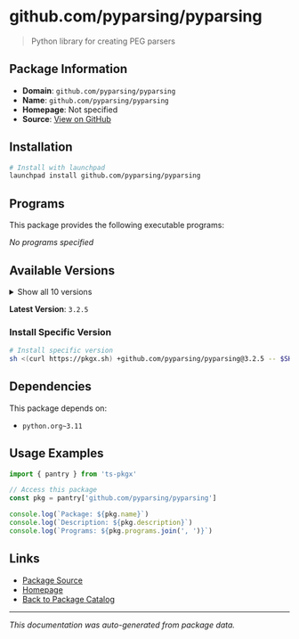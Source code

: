 # github.com/pyparsing/pyparsing

> Python library for creating PEG parsers

## Package Information

- **Domain**: `github.com/pyparsing/pyparsing`
- **Name**: `github.com/pyparsing/pyparsing`
- **Homepage**: Not specified
- **Source**: [View on GitHub](https://github.com/pkgxdev/pantry/tree/main/projects/github.com/pyparsing/pyparsing/package.yml)

## Installation

```bash
# Install with launchpad
launchpad install github.com/pyparsing/pyparsing
```

## Programs

This package provides the following executable programs:

*No programs specified*

## Available Versions

<details>
<summary>Show all 10 versions</summary>

- `3.2.5`, `3.2.4`, `3.2.3`, `3.2.2`, `3.2.1`
- `3.2.0`, `3.1.4`, `3.1.3`, `3.1.2`, `3.1.1`

</details>

**Latest Version**: `3.2.5`

### Install Specific Version

```bash
# Install specific version
sh <(curl https://pkgx.sh) +github.com/pyparsing/pyparsing@3.2.5 -- $SHELL -i
```

## Dependencies

This package depends on:

- `python.org~3.11`

## Usage Examples

```typescript
import { pantry } from 'ts-pkgx'

// Access this package
const pkg = pantry['github.com/pyparsing/pyparsing']

console.log(`Package: ${pkg.name}`)
console.log(`Description: ${pkg.description}`)
console.log(`Programs: ${pkg.programs.join(', ')}`)
```

## Links

- [Package Source](https://github.com/pkgxdev/pantry/tree/main/projects/github.com/pyparsing/pyparsing/package.yml)
- [Homepage](#)
- [Back to Package Catalog](../../../package-catalog.md)

---

*This documentation was auto-generated from package data.*
